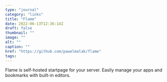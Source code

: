 ```yaml
---
type: "journal"
category: "links"
title: "Flame"
date: 2022-06-13T12:36:14Z
draft: false
thumbnail: ""
image: ""
alt: ""
caption: ""
href: "https://github.com/pawelmalak/flame"
tags:
---
```


Flame is self-hosted startpage for your server. Easily manage your apps and bookmarks with built-in editors.

